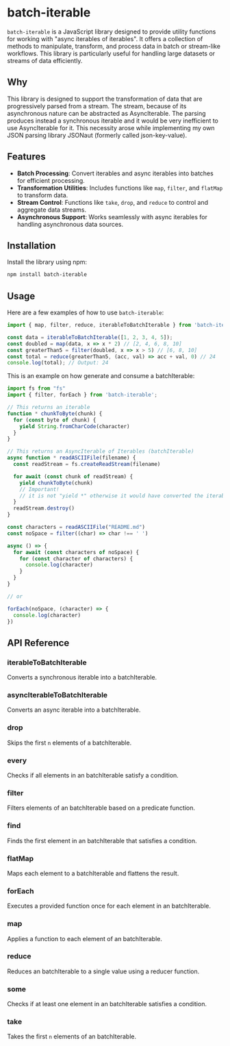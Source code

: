 # batch-iterable

`batch-iterable` is a JavaScript library designed to provide utility functions for working with "async iterables of iterables". It offers a collection of methods to manipulate, transform, and process data in batch or stream-like workflows. This library is particularly useful for handling large datasets or streams of data efficiently.

## Why
This library is designed to support the transformation of data that are progressively parsed from a stream.
The stream, because of its asynchronous nature can be abstracted as AsyncIterable. The parsing produces instead a synchronous iterable and it would be very inefficient to use AsyncIterable for it.
This necessity arose while implementing my own JSON parsing library JSONaut (formerly called json-key-value).

## Features

- **Batch Processing**: Convert iterables and async iterables into batches for efficient processing.
- **Transformation Utilities**: Includes functions like `map`, `filter`, and `flatMap` to transform data.
- **Stream Control**: Functions like `take`, `drop`, and `reduce` to control and aggregate data streams.
- **Asynchronous Support**: Works seamlessly with async iterables for handling asynchronous data sources.

## Installation

Install the library using npm:

```bash
npm install batch-iterable
```

## Usage

Here are a few examples of how to use `batch-iterable`:

```javascript
import { map, filter, reduce, iterableToBatchIterable } from 'batch-iterable';

const data = iterableToBatchIterable([1, 2, 3, 4, 5]);
const doubled = map(data, x => x * 2) // [2, 4, 6, 8, 10]
const greaterThan5 = filter(doubled, x => x > 5) // [6, 8, 10]
const total = reduce(greaterThan5, (acc, val) => acc + val, 0) // 24
console.log(total); // Output: 24
```

This is an example on how generate and consume a batchIterable:

```javascript
import fs from "fs"
import { filter, forEach } from 'batch-iterable';

// This returns an iterable
function * chunkToByte(chunk) {
  for (const byte of chunk) {
    yield String.fromCharCode(character)
  }
}

// This returns an AsyncIterable of Iterables (batchIterable)
async function * readASCIIFile(filename) {
  const readStream = fs.createReadStream(filename)

  for await (const chunk of readStream) {
    yield chunkToByte(chunk)
    // Important!
    // it is not "yield *" otherwise it would have converted the iterable in an asyncIterable
  }
  readStream.destroy()
}

const characters = readASCIIFile("README.md")
const noSpace = filter((char) => char !== ' ')

async () => {
  for await (const characters of noSpace) {
    for (const character of characters) {
      console.log(character)
    }
  }
}

// or

forEach(noSpace, (character) => {
  console.log(character)
})
```

## API Reference

### iterableToBatchIterable
Converts a synchronous iterable into a batchIterable.

### asyncIterableToBatchIterable
Converts an async iterable into a batchIterable.

### drop
Skips the first `n` elements of a batchIterable.

### every
Checks if all elements in an batchIterable satisfy a condition.

### filter
Filters elements of an batchIterable based on a predicate function.

### find
Finds the first element in an batchIterable that satisfies a condition.

### flatMap
Maps each element to a batchIterable and flattens the result.

### forEach
Executes a provided function once for each element in an batchIterable.

### map
Applies a function to each element of an batchIterable.

### reduce
Reduces an batchIterable to a single value using a reducer function.

### some
Checks if at least one element in an batchIterable satisfies a condition.

### take
Takes the first `n` elements of an batchIterable.
